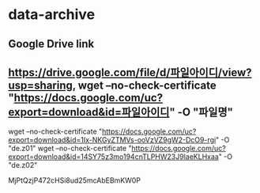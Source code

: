 # data-archive
## Google Drive link
https://drive.google.com/file/d/파일아이디/view?usp=sharing, 
wget –no-check-certificate "https://docs.google.com/uc?export=download&id=파일아이디" -O "파일명"
---

wget –no-check-certificate "https://docs.google.com/uc?export=download&id=1Ix-NKGyZTMVs-ooVzVZ9gW2-DcO9-rgi" -O "de.z01"
wget –no-check-certificate "https://docs.google.com/uc?export=download&id=14SY75z3mo194cnTLPHW23J9laeKLHxaa" -O "de.z02"



MjPtQzjP472cHSi8ud25mcAbEBmKW0P





